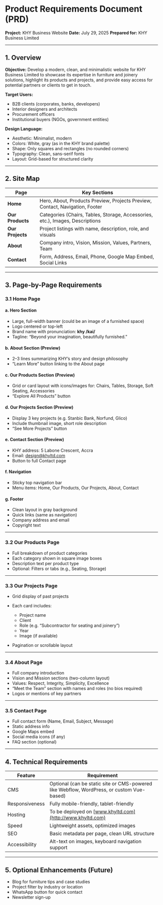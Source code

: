# **Product Requirements Document (PRD)**

**Project:** KHY Business Website
**Date:** July 29, 2025
**Prepared for:** KHY Business Limited

---

## **1. Overview**

**Objective:**
Develop a modern, clean, and minimalistic website for KHY Business Limited to showcase its expertise in furniture and joinery solutions, highlight its products and projects, and provide easy access for potential partners or clients to get in touch.

**Target Users:**

* B2B clients (corporates, banks, developers)
* Interior designers and architects
* Procurement officers
* Institutional buyers (NGOs, government entities)

**Design Language:**

* Aesthetic: Minimalist, modern
* Colors: White, gray (as in the KHY brand palette)
* Shape: Only squares and rectangles (no rounded corners)
* Typography: Clean, sans-serif fonts
* Layout: Grid-based for structured clarity

---

## **2. Site Map**

| Page             | Key Sections                                                                  |
| ---------------- | ----------------------------------------------------------------------------- |
| **Home**         | Hero, About, Products Preview, Projects Preview, Contact, Navigation, Footer  |
| **Our Products** | Categories (Chairs, Tables, Storage, Accessories, etc.), Images, Descriptions |
| **Our Projects** | Project listings with name, description, role, and visuals                    |
| **About**        | Company intro, Vision, Mission, Values, Partners, Team                        |
| **Contact**      | Form, Address, Email, Phone, Google Map Embed, Social Links                   |

---

## **3. Page-by-Page Requirements**

### **3.1 Home Page**

#### a. Hero Section

* Large, full-width banner (could be an image of a furnished space)
* Logo centered or top-left
* Brand name with pronunciation: **khy /kai/**
* Tagline: “Beyond your imagination, beautifully furnished.”

#### b. About Section (Preview)

* 2–3 lines summarizing KHY’s story and design philosophy
* “Learn More” button linking to the About page

#### c. Our Products Section (Preview)

* Grid or card layout with icons/images for: Chairs, Tables, Storage, Soft Seating, Accessories
* “Explore All Products” button

#### d. Our Projects Section (Preview)

* Display 3 key projects (e.g. Stanbic Bank, Norfund, Glico)
* Include thumbnail image, short role description
* “See More Projects” button

#### e. Contact Section (Preview)

* KHY address: 5 Labone Crescent, Accra
* Email: [design@khyltd.com](mailto:design@khyltd.com)
* Button to full Contact page

#### f. Navigation

* Sticky top navigation bar
* Menu items: Home, Our Products, Our Projects, About, Contact

#### g. Footer

* Clean layout in gray background
* Quick links (same as navigation)
* Company address and email
* Copyright text

---

### **3.2 Our Products Page**

* Full breakdown of product categories
* Each category shown in square image boxes
* Description text per product type
* Optional: Filters or tabs (e.g., Seating, Storage)

---

### **3.3 Our Projects Page**

* Grid display of past projects
* Each card includes:

  * Project name
  * Client
  * Role (e.g. “Subcontractor for seating and joinery”)
  * Year
  * Image (if available)
* Pagination or scrollable layout

---

### **3.4 About Page**

* Full company introduction
* Vision and Mission sections (two-column layout)
* Values: Respect, Integrity, Simplicity, Excellence
* “Meet the Team” section with names and roles (no bios required)
* Logos or mentions of key partners

---

### **3.5 Contact Page**

* Full contact form (Name, Email, Subject, Message)
* Static address info
* Google Maps embed
* Social media icons (if any)
* FAQ section (optional)

---

## **4. Technical Requirements**

| Feature        | Requirement                                                                               |
| -------------- | ----------------------------------------------------------------------------------------- |
| CMS            | Optional (can be static site or CMS-powered like Webflow, WordPress, or custom Vue-based) |
| Responsiveness | Fully mobile-friendly, tablet-friendly                                                    |
| Hosting        | To be deployed on [www.khyltd.com](http://www.khyltd.com)                                 |
| Speed          | Lightweight assets, optimized images                                                      |
| SEO            | Basic metadata per page, clean URL structure                                              |
| Accessibility  | Alt-text on images, keyboard navigation support                                           |

---

## **5. Optional Enhancements (Future)**

* Blog for furniture tips and case studies
* Project filter by industry or location
* WhatsApp button for quick contact
* Newsletter sign-up
